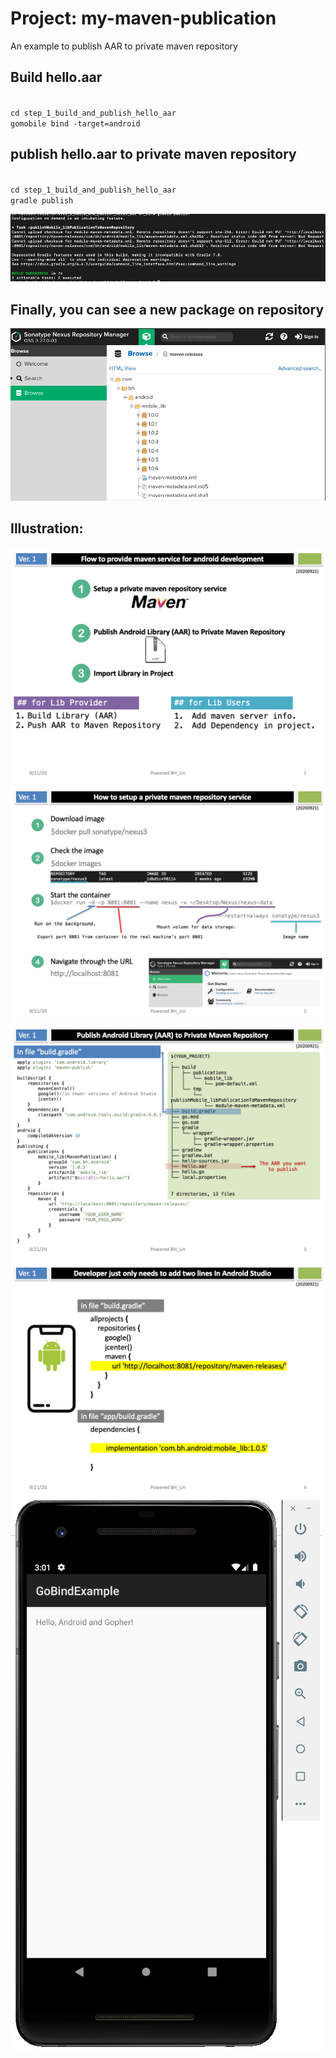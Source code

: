 # Project: my-maven-publication
An example to publish AAR to private maven repository

## Build hello.aar
<code>
cd step_1_build_and_publish_hello_aar   
gomobile bind -target=android	
</code>

## publish hello.aar to private maven repository
<code>
cd step_1_build_and_publish_hello_aar   
gradle publish  
</code>  

![](./images/cmd_gradle_publish.png)

## Finally, you can see a new package on repository
![](./images/sonatype_nexus_repository_manager.png)

## Illustration: 
![](./images/Slide1.png)
![](./images/Slide2.png)
![](./images/Slide3.png)
![](./images/Slide4.png)
![](./images/call_hello_aar_on_android.png)